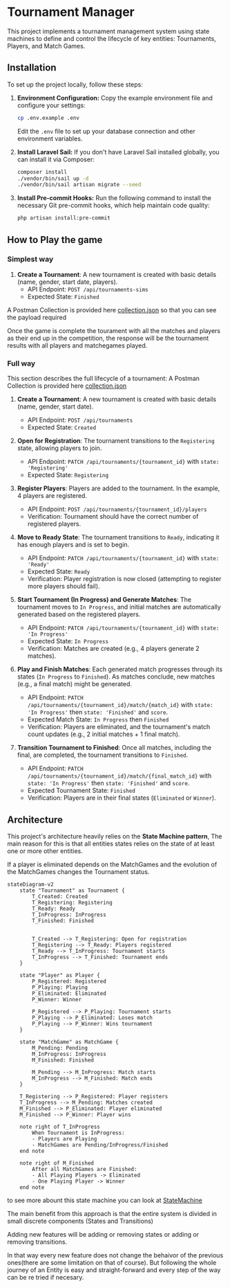 # Tournament Manager

This project implements a tournament management system using state machines 
to define and control the lifecycle of key entities: Tournaments, Players, and Match Games. 


## Installation

To set up the project locally, follow these steps:

1.  **Environment Configuration:**
    Copy the example environment file and configure your settings:
    ```bash
    cp .env.example .env
    ```
    Edit the `.env` file to set up your database connection and other environment variables.

2.  **Install Laravel Sail:**
    If you don't have Laravel Sail installed globally, you can install it via Composer:
    ```bash
    composer install
    ./vendor/bin/sail up -d
    ./vendor/bin/sail artisan migrate --seed
    ```

3.  **Install Pre-commit Hooks:**
    Run the following command to install the necessary Git pre-commit hooks, which help maintain code quality:
    ```bash
    php artisan install:pre-commit
    ```

## How to Play the game

### Simplest way

1.  **Create a Tournament**: A new tournament is created with basic details (name, gender, start date, players).
    -   API Endpoint: `POST /api/tournaments-sims`
    -   Expected State: `Finished`

A Postman Collection is provided here [collection.json](./postman_collection.json) 
so that you can see the payload required

Once the game is complete the tourament with all the matches and players as their end up in the competition,
the response will be the tournament results with all players and matchegames played.

### Full way

This section describes the full lifecycle of a tournament:
A Postman Collection is provided here [collection.json](./postman_collection.json) 

1.  **Create a Tournament**: A new tournament is created with basic details (name, gender, start date).
    -   API Endpoint: `POST /api/tournaments`
    -   Expected State: `Created`

2.  **Open for Registration**: The tournament transitions to the `Registering` state, allowing players to join.
    -   API Endpoint: `PATCH /api/tournaments/{tournament_id}` with `state: 'Registering'`
    -   Expected State: `Registering`

3.  **Register Players**: Players are added to the tournament. In the example, 4 players are registered.
    -   API Endpoint: `POST /api/tournaments/{tournament_id}/players`
    -   Verification: Tournament should have the correct number of registered players.

4.  **Move to Ready State**: The tournament transitions to `Ready`, indicating it has enough players and is set to begin.
    -   API Endpoint: `PATCH /api/tournaments/{tournament_id}` with `state: 'Ready'`
    -   Expected State: `Ready`
    -   Verification: Player registration is now closed (attempting to register more players should fail).

5.  **Start Tournament (In Progress) and Generate Matches**: The tournament moves to `In Progress`, and initial matches are automatically generated based on the registered players.
    -   API Endpoint: `PATCH /api/tournaments/{tournament_id}` with `state: 'In Progress'`
    -   Expected State: `In Progress`
    -   Verification: Matches are created (e.g., 4 players generate 2 matches).

6.  **Play and Finish Matches**: Each generated match progresses through its states (`In Progress` to `Finished`). As matches conclude, new matches (e.g., a final match) might be generated.
    -   API Endpoint: `PATCH /api/tournaments/{tournament_id}/match/{match_id}` with `state: 'In Progress'` then `state: 'Finished'` and `score`.
    -   Expected Match State: `In Progress` then `Finished`
    -   Verification: Players are eliminated, and the tournament's match count updates (e.g., 2 initial matches + 1 final match).

7.  **Transition Tournament to Finished**: Once all matches, including the final, are completed, the tournament transitions to `Finished`.
    -   API Endpoint: `PATCH /api/tournaments/{tournament_id}/match/{final_match_id}` with `state: 'In Progress'` then `state: 'Finished'` and `score`.
    -   Expected Tournament State: `Finished`
    -   Verification: Players are in their final states (`Eliminated` or `Winner`).



## Architecture

This project's architecture heavily relies on the **State Machine pattern**, 
The main reason for this is that all entities states relies on the state of at least one or more other entities.

If a player is eliminated depends on the MatchGames and the evolution of the MatchGames changes the Tournament status.


```mermaid
stateDiagram-v2
    state "Tournament" as Tournament {
        T_Created: Created
        T_Registering: Registering
        T_Ready: Ready
        T_InProgress: InProgress
        T_Finished: Finished


        T_Created --> T_Registering: Open for registration
        T_Registering --> T_Ready: Players registered
        T_Ready --> T_InProgress: Tournament starts
        T_InProgress --> T_Finished: Tournament ends
    }

    state "Player" as Player {
        P_Registered: Registered
        P_Playing: Playing
        P_Eliminated: Eliminated
        P_Winner: Winner

        P_Registered --> P_Playing: Tournament starts
        P_Playing --> P_Eliminated: Loses match
        P_Playing --> P_Winner: Wins tournament
    }

    state "MatchGame" as MatchGame {
        M_Pending: Pending
        M_InProgress: InProgress
        M_Finished: Finished

        M_Pending --> M_InProgress: Match starts
        M_InProgress --> M_Finished: Match ends
    }

    T_Registering --> P_Registered: Player registers
    T_InProgress --> M_Pending: Matches created
    M_Finished --> P_Eliminated: Player eliminated
    M_Finished --> P_Winner: Player wins

    note right of T_InProgress
        When Tournament is InProgress:
        - Players are Playing
        - MatchGames are Pending/InProgress/Finished
    end note

    note right of M_Finished
        After all MatchGames are Finished:
        - All Playing Players -> Eliminated
        - One Playing Player -> Winner
    end note
```

to see more abount this state machine you can look at [StateMachine](./StateMachine.md)

The main benefit from this approach is that the entire system is divided in small discrete components (States and Transitions)

Adding new features will be adding or removing states or adding or removing transitions. 

In that way every new feature does not change the behaivor of the previous 
ones(there are some limitation on that of course). But following the whole journey of an 
Entity is easy and straight-forward and every step of the way can be re tried if necesary.



